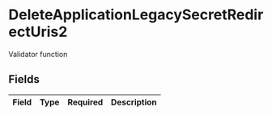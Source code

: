 # DeleteApplicationLegacySecretRedirectUris2

Validator function


## Fields

| Field       | Type        | Required    | Description |
| ----------- | ----------- | ----------- | ----------- |